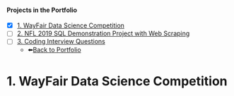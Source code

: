 #### Projects in the Portfolio
- [X] [1. WayFair Data Science Competition](WayFair%20Data%20Science%20Competition)
- [ ] [2. NFL 2019 SQL Demonstration Project with Web Scraping](NFL%202019%20SQL%20Demonstration%20Project%20with%20Web%20Scraping)
- [ ] [3. Coding Interview Questions](Coding%20Interview%20Questions)
  - :arrow_left:[Back to Portfolio](../)



# 1. WayFair Data Science Competition









